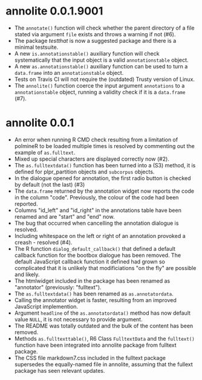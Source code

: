 annolite 0.0.1.9001
===================

* The `annotate()` function will check whether the parent directory of a file stated via argument `file` exists and throws a warning if not (#6).
* The package *testthat*  is now a suggested package and there is a minimal testsuite.
* A new `is.annotationstable()` auxiliary function will check systematically that the input object is a valid `annotationstable` object.
* A new `as.annotationstable()` auxiliary function can be used to turn a `data.frame` into an `annotationstable` object.
* Tests on Travis CI will not require the (outdated) Trusty version of Linux.
* The `annolite()` function coerce the input argument `annotations` to a `annotationstable` object, running a validity check if it is a `data.frame` (#7).

annolite 0.0.1
==============

* An error when running R CMD check resulting from a limitation of polmineR to be loaded multiple times is resolved by commenting out the example of `as.fulltext`.
* Mixed up special characters are displayed correctly now (#2).
* The `as.fulltextdata()` function has been turned into a (S3) method, it is defined for plpr_partition objects and `subcorpus` objects.
* In the dialogue opened for annotation, the first radio button is checked by default (not the last) (#3)
* The `data.frame` returned by the annotation widget now reports the code in the column "code". Previously, the colour of the code had been reported.
* Columns "id_left" and "id_right" in the annotations table have been renamed and are "start" and "end" now.
* The bug that occurred when cancelling the annotation dialogue is resolved.
* Including whitespace on the left or right of an annotation provoked a creash - resolved (#4).
* The R function `dialog_default_callback()` that defined a default callback function for the bootbox dialogue has been removed. The default JavaScript callback function it defined had grown so complicated that it is unlikely that modificiations "on the fly" are possible and likely.
* The htmlwidget included in the package has been renamed as "annotator" (previously: "fulltext").
* The `as.fulltextdata()` has been renamed as `as.annotatordata`.
* Calling the annotator widget is faster, resulting from an improved JavaScript implemention.
* Argument `headline` of the `as.annotatordata()` method has now default value `NULL`, it is not necessary to provide argument.
* The README was totally outdated and the bulk of the content has been removed.
* Methods `as.fulltexttable()`, R6 Class `FulltextData` and the `fulltext()` function have been integrated into annolite package from fulltext package.
* The CSS file markdown7.css included in the fulltext package supersedes the equally-named file in annolite, assuming that the fullext package has seen relevant updates.

